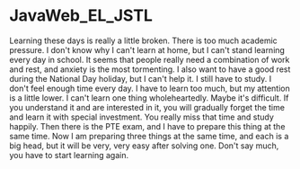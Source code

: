 # JavaWeb_EL_JSTL
Learning these days is really a little broken. There is too much academic pressure. I don't know why I can't learn at home, but I can't stand learning every day in school. It seems that people really need a combination of work and rest, and anxiety is the most tormenting. I also want to have a good rest during the National Day holiday, but I can't help it. I still have to study. I don't feel enough time every day. I have to learn too much, but my attention is a little lower. I can't learn one thing wholeheartedly. Maybe it's difficult. If you understand it and are interested in it, you will gradually forget the time and learn it with special investment. You really miss that time and study happily. Then there is the PTE exam, and I have to prepare this thing at the same time. Now I am preparing three things at the same time, and each is a big head, but it will be very, very easy after solving one. Don't say much, you have to start learning again.
